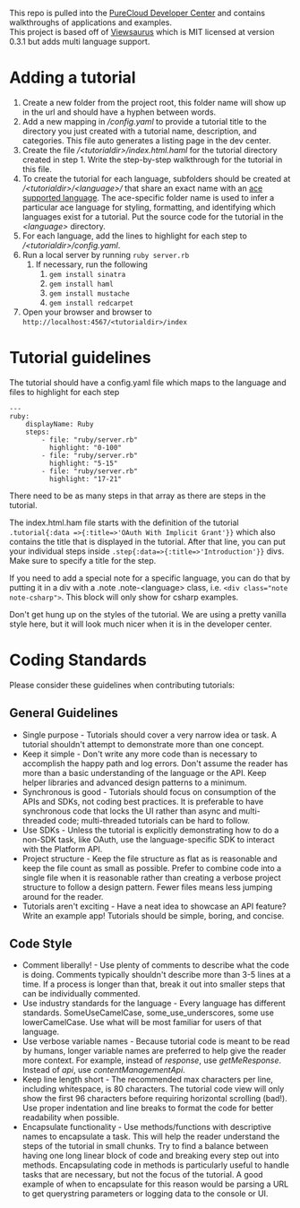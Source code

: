 This repo is pulled into the [PureCloud Developer Center](http://developer.mypurecloud.com) and contains walkthroughs of applications and examples.  
This project is based off of [Viewsaurus](https://www.npmjs.com/package/viewsaurus) which is MIT licensed at version 0.3.1 but adds multi language support.

# Adding a tutorial
1. Create a new folder from the project root, this folder name will show up in the url and should have a hyphen between words.
2. Add a new mapping in _/config.yaml_ to provide a tutorial title to the directory you just created with a tutorial name, description, and categories.  This file auto generates a listing page in the dev center.
3. Create the file  _/\<tutorialdir>/index.html.haml_ for the tutorial directory created in step 1. Write the step-by-step walkthrough for the tutorial in this file.
4. To create the tutorial for each language, subfolders should be created at _/\<tutorialdir>/\<language>/_ that share an exact name with an [ace supported language](https://cdnjs.com/libraries/ace/). The ace-specific folder name is used to infer a particular ace language for styling, formatting, and identifying which languages exist for a tutorial. Put the source code for the tutorial in the _\<language>_ directory.
5. For each language, add the lines to highlight for each step to _/\<tutorialdir>/config.yaml_.
6. Run a local server by running `ruby server.rb`
	1. If necessary, run the following
	    1. `gem install sinatra`
	    2. `gem install haml`
	    3. `gem install mustache`
	    4. `gem install redcarpet`
7. Open your browser and browser to `http://localhost:4567/<tutorialdir>/index`

# Tutorial guidelines

The tutorial should have a config.yaml file which maps to the language and files to highlight for each step

```
---
ruby:
    displayName: Ruby
    steps:
        - file: "ruby/server.rb"
          highlight: "0-100"
        - file: "ruby/server.rb"
          highlight: "5-15"
        - file: "ruby/server.rb"
          highlight: "17-21"

```

There need to be as many steps in that array as there are steps in the tutorial.

The index.html.ham file starts with the definition of the tutorial `.tutorial{:data =>{:title=>'OAuth With Implicit Grant'}}` which also contains the title that is displayed in the tutorial.  After that line, you can put your individual steps inside `.step{:data=>{:title=>'Introduction'}}` divs.  Make sure to specify a title for the step.

If you need to add a special note for a specific language, you can do that by putting it in a div with a .note .note-\<language> class, i.e. ```<div class="note note-csharp">```.  This block will only show for csharp examples.  

Don't get hung up on the styles of the tutorial.  We are using a pretty vanilla style here, but it will look much nicer when it is in the developer center.

# Coding Standards

Please consider these guidelines when contributing tutorials:

## General Guidelines

* Single purpose - Tutorials should cover a very narrow idea or task. A tutorial shouldn't attempt to demonstrate more than one concept.
* Keep it simple - Don't write any more code than is necessary to accomplish the happy path and log errors. Don't assume the reader has more than a basic understanding of the language or the API. Keep helper libraries and advanced design patterns to a minimum.
* Synchronous is good - Tutorials should focus on consumption of the APIs and SDKs, not coding best practices. It is preferable to have synchronous code that locks the UI rather than async and multi-threaded code; multi-threaded tutorials can be hard to follow.
* Use SDKs - Unless the tutorial is explicitly demonstrating how to do a non-SDK task, like OAuth, use the language-specific SDK to interact with the Platform API. 
* Project structure - Keep the file structure as flat as is reasonable and keep the file count as small as possible. Prefer to combine code into a single file when it is reasonable rather than creating a verbose project structure to follow a design pattern. Fewer files means less jumping around for the reader.
* Tutorials aren't exciting - Have a neat idea to showcase an API feature? Write an example app! Tutorials should be simple, boring, and concise. 

## Code Style

* Comment liberally! - Use plenty of comments to describe what the code is doing. Comments typically shouldn't describe more than 3-5 lines at a time. If a process is longer than that, break it out into smaller steps that can be individually commented.
* Use industry standards for the language - Every language has different standards. SomeUseCamelCase, some_use_underscores, some use lowerCamelCase. Use what will be most familiar for users of that language. 
* Use verbose variable names - Because tutorial code is meant to be read by humans, longer variable names are preferred to help give the reader more context. For example, instead of _response_, use _getMeResponse_. Instead of _api_, use _contentManagementApi_.
* Keep line length short - The recommended max characters per line, including whitespace, is 80 characters. The tutorial code view will only show the first 96 characters before requiring horizontal scrolling (bad!). Use proper indentation and line breaks to format the code for better readability when possible.
* Encapsulate functionality - Use methods/functions with descriptive names to encapsulate a task. This will help the reader understand the steps of the tutorial in small chunks. Try to find a balance between having one long linear block of code and breaking every step out into methods. Encapsulating code in methods is particularly useful to handle tasks that are necessary, but not the focus of the tutorial. A good example of when to encapsulate for this reason would be parsing a URL to get querystring parameters or logging data to the console or UI.
